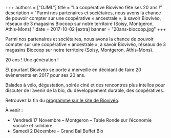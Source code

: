 +++
authors = ["OJML"]
title = "La coopérative Biovivéo fête ses 20 ans !"
description = "Parmi nos partenaires et sociétaires, nous avons la chance de pouvoir compter sur une coopérative « ancestrale », à savoir Biovivéo, réseaux de 3 magasins Biocoop sur notre territoire (Soisy, Montgeron, Athis-Mons)."
date = 2017-10-02
[extra]
banner = "20ans-biocoop.jpg"
+++

Parmi nos partenaires et sociétaires, nous avons la chance de pouvoir compter sur une coopérative « ancestrale », à savoir Biovivéo, réseaux de 3 magasins Biocoop sur notre territoire (Soisy, Montgeron, Athis-Mons).

20 ans ! Une génération !

Et pourtant Biovivéo se porte à merveille en décidant de faire 20 évènements en 2017 pour ses 20 ans.

Balades à vélo, dégustation, soirée ciné et des rencontres plus intellos pour discuter de l’avenir de la bio, du développement durable, des coopératives.

Retrouvez la fin du [programme sur le site de Biovivéo](http://bioviveo.coop/actualit%C3%A9s/ev%C3%A9nements/la-coop%C3%A9rative-f%C3%AAte-ses-20-ans-!.html).

À venir :

* Vendredi 17 Novembre – Montgeron – Table Ronde sur l’économie sociale et solidaire
* Samedi 2 Décembre – Grand Bal Buffet Bio
